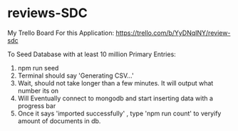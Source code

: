 # reviews-SDC

My Trello Board For this Application:
  https://trello.com/b/YyDNqINY/review-sdc

To Seed Database with at least 10 million Primary Entries:
  1. npm run seed
  2. Terminal should say 'Generating CSV...'
  4. Wait, should not take longer than a few minutes. It will output what number its on
  5. Will Eventually connect to mongodb and start inserting data with a progress bar
  6. Once it says 'imported successfully' , type 'npm run count' to veryify amount of documents in db.